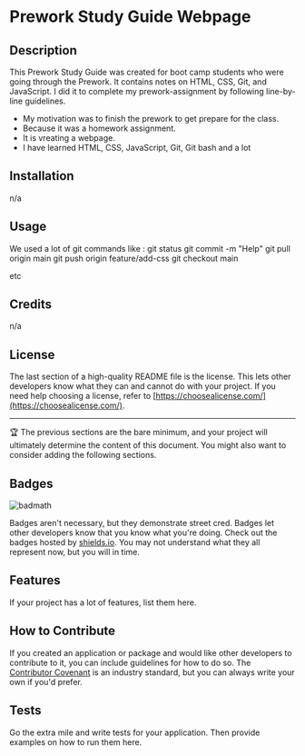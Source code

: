 # Prework Study Guide Webpage

## Description

This Prework Study Guide was created for boot camp students who were going through the Prework. It contains notes on HTML, CSS, Git, and JavaScript. I did it to complete my prework-assignment by following line-by-line guidelines.

- My motivation was to finish the prework to get prepare for the class.
- Because it was a homework assignment.
- It is vreating a webpage.
- I have learned HTML, CSS, JavaScript, Git, Git bash and a lot


## Installation

n/a 

## Usage

We used a lot of git commands like :
git status
git commit -m "Help"
git pull origin main
git push origin feature/add-css
git checkout main

etc

## Credits

n/a

## License

The last section of a high-quality README file is the license. This lets other developers know what they can and cannot do with your project. If you need help choosing a license, refer to [https://choosealicense.com/](https://choosealicense.com/).

---

🏆 The previous sections are the bare minimum, and your project will ultimately determine the content of this document. You might also want to consider adding the following sections.

## Badges

![badmath](https://img.shields.io/github/languages/top/nielsenjared/badmath)

Badges aren't necessary, but they demonstrate street cred. Badges let other developers know that you know what you're doing. Check out the badges hosted by [shields.io](https://shields.io/). You may not understand what they all represent now, but you will in time.

## Features

If your project has a lot of features, list them here.

## How to Contribute

If you created an application or package and would like other developers to contribute to it, you can include guidelines for how to do so. The [Contributor Covenant](https://www.contributor-covenant.org/) is an industry standard, but you can always write your own if you'd prefer.

## Tests

Go the extra mile and write tests for your application. Then provide examples on how to run them here.